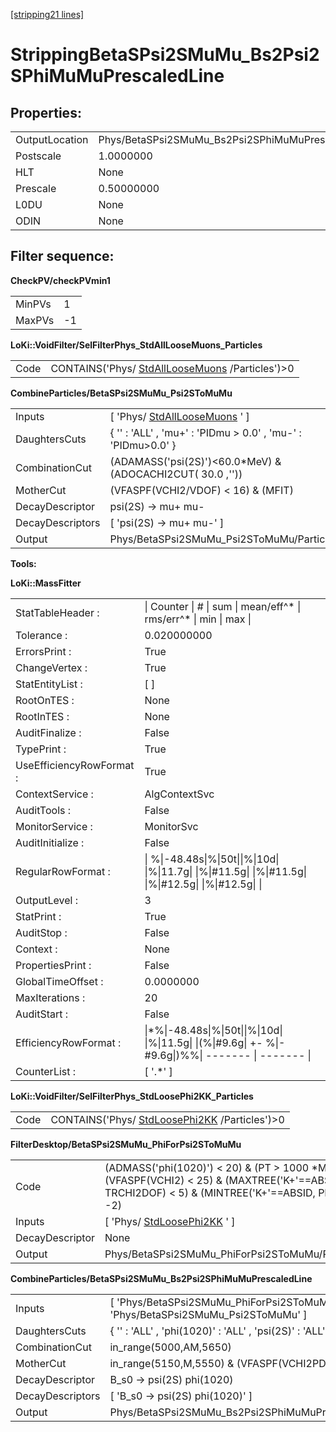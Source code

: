 [[stripping21 lines]](./stripping21-leptonic)

# StrippingBetaSPsi2SMuMu_Bs2Psi2SPhiMuMuPrescaledLine

## Properties:

|                |                                                            |
|----------------|------------------------------------------------------------|
| OutputLocation | Phys/BetaSPsi2SMuMu_Bs2Psi2SPhiMuMuPrescaledLine/Particles |
| Postscale      | 1.0000000                                                  |
| HLT            | None                                                       |
| Prescale       | 0.50000000                                                 |
| L0DU           | None                                                       |
| ODIN           | None                                                       |

## Filter sequence:

**CheckPV/checkPVmin1**

|        |     |
|--------|-----|
| MinPVs | 1   |
| MaxPVs | -1  |

**LoKi::VoidFilter/SelFilterPhys_StdAllLooseMuons_Particles**

|      |                                                                                    |
|------|------------------------------------------------------------------------------------|
| Code | CONTAINS('Phys/ [StdAllLooseMuons](./stripping21-stdallloosemuons) /Particles')\>0 |

**CombineParticles/BetaSPsi2SMuMu_Psi2SToMuMu**

|                  |                                                                   |
|------------------|-------------------------------------------------------------------|
| Inputs           | [ 'Phys/ [StdAllLooseMuons](./stripping21-stdallloosemuons) ' ] |
| DaughtersCuts    | { '' : 'ALL' , 'mu+' : 'PIDmu \> 0.0' , 'mu-' : 'PIDmu\>0.0' }    |
| CombinationCut   | (ADAMASS('psi(2S)')\<60.0\*MeV) & (ADOCACHI2CUT( 30.0 ,''))       |
| MotherCut        | (VFASPF(VCHI2/VDOF) \< 16) & (MFIT)                               |
| DecayDescriptor  | psi(2S) -\> mu+ mu-                                               |
| DecayDescriptors | [ 'psi(2S) -\> mu+ mu-' ]                                       |
| Output           | Phys/BetaSPsi2SMuMu_Psi2SToMuMu/Particles                         |

****Tools:****

**LoKi::MassFitter**

|                          |                                                                                                           |
|--------------------------|-----------------------------------------------------------------------------------------------------------|
| StatTableHeader :        | \| Counter \| \# \| sum \| mean/eff^\* \| rms/err^\* \| min \| max \|                                     |
| Tolerance :              | 0.020000000                                                                                               |
| ErrorsPrint :            | True                                                                                                      |
| ChangeVertex :           | True                                                                                                      |
| StatEntityList :         | [ ]                                                                                                     |
| RootOnTES :              | None                                                                                                      |
| RootInTES :              | None                                                                                                      |
| AuditFinalize :          | False                                                                                                     |
| TypePrint :              | True                                                                                                      |
| UseEfficiencyRowFormat : | True                                                                                                      |
| ContextService :         | AlgContextSvc                                                                                             |
| AuditTools :             | False                                                                                                     |
| MonitorService :         | MonitorSvc                                                                                                |
| AuditInitialize :        | False                                                                                                     |
| RegularRowFormat :       | \| %\|-48.48s\|%\|50t\|\|%\|10d\| \|%\|11.7g\| \|%\|#11.5g\| \|%\|#11.5g\| \|%\|#12.5g\| \|%\|#12.5g\| \| |
| OutputLevel :            | 3                                                                                                         |
| StatPrint :              | True                                                                                                      |
| AuditStop :              | False                                                                                                     |
| Context :                | None                                                                                                      |
| PropertiesPrint :        | False                                                                                                     |
| GlobalTimeOffset :       | 0.0000000                                                                                                 |
| MaxIterations :          | 20                                                                                                        |
| AuditStart :             | False                                                                                                     |
| EfficiencyRowFormat :    | \|\*%\|-48.48s\|%\|50t\|\|%\|10d\| \|%\|11.5g\| \|(%\|#9.6g\| +- %\|-#9.6g\|)%%\| ------- \| ------- \|   |
| CounterList :            | [ '.\*' ]                                                                                               |

**LoKi::VoidFilter/SelFilterPhys_StdLoosePhi2KK_Particles**

|      |                                                                                |
|------|--------------------------------------------------------------------------------|
| Code | CONTAINS('Phys/ [StdLoosePhi2KK](./stripping21-stdloosephi2kk) /Particles')\>0 |

**FilterDesktop/BetaSPsi2SMuMu_PhiForPsi2SToMuMu**

|                 |                                                                                                                                                        |
|-----------------|--------------------------------------------------------------------------------------------------------------------------------------------------------|
| Code            | (ADMASS('phi(1020)') \< 20) & (PT \> 1000 \*MeV) & (VFASPF(VCHI2) \< 25) & (MAXTREE('K+'==ABSID, TRCHI2DOF) \< 5) & (MINTREE('K+'==ABSID, PIDK) \> -2) |
| Inputs          | [ 'Phys/ [StdLoosePhi2KK](./stripping21-stdloosephi2kk) ' ]                                                                                          |
| DecayDescriptor | None                                                                                                                                                   |
| Output          | Phys/BetaSPsi2SMuMu_PhiForPsi2SToMuMu/Particles                                                                                                        |

**CombineParticles/BetaSPsi2SMuMu_Bs2Psi2SPhiMuMuPrescaledLine**

|                  |                                                                                   |
|------------------|-----------------------------------------------------------------------------------|
| Inputs           | [ 'Phys/BetaSPsi2SMuMu_PhiForPsi2SToMuMu' , 'Phys/BetaSPsi2SMuMu_Psi2SToMuMu' ] |
| DaughtersCuts    | { '' : 'ALL' , 'phi(1020)' : 'ALL' , 'psi(2S)' : 'ALL' }                          |
| CombinationCut   | in_range(5000,AM,5650)                                                            |
| MotherCut        | in_range(5150,M,5550) & (VFASPF(VCHI2PDOF)\<20)                                   |
| DecayDescriptor  | B_s0 -\> psi(2S) phi(1020)                                                        |
| DecayDescriptors | [ 'B_s0 -\> psi(2S) phi(1020)' ]                                                |
| Output           | Phys/BetaSPsi2SMuMu_Bs2Psi2SPhiMuMuPrescaledLine/Particles                        |
